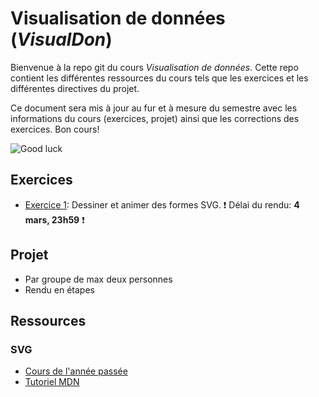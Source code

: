 # Visualisation de données (*VisualDon*)
Bienvenue à la repo git du cours *Visualisation de données*. Cette repo contient les différentes ressources du cours tels que les exercices et les différentes directives du projet. 

Ce document sera mis à jour au fur et à mesure du semestre avec les informations du cours (exercices, projet) ainsi que les corrections des exercices. Bon cours!


![Good luck](https://media.giphy.com/media/j1Xyt3DHfJcmk/giphy.gif)


## Exercices 
* [Exercice 1](https://github.com/romanoe/visualdon-22/tree/main/01-SVG): Dessiner et animer des formes SVG. ❗ Délai du rendu: **4 mars, 23h59** ❗


## Projet
* Par groupe de max deux personnes
* Rendu en étapes

## Ressources
### SVG
* [Cours de l'année passée](https://observablehq.com/@idris-maps/svg)
* [Tutoriel MDN](https://developer.mozilla.org/en-US/docs/Web/SVG/Tutorial)
